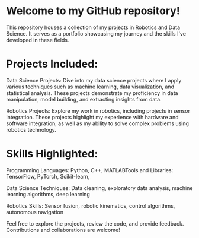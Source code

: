 # Welcome to my GitHub repository! 
This repository houses a collection of my projects in Robotics and Data Science. It serves as a portfolio showcasing my journey and the skills I've developed in these fields.

# Projects Included:

Data Science Projects: Dive into my data science projects where I apply various techniques such as machine learning, data visualization, and statistical analysis. These projects demonstrate my proficiency in data manipulation, model building, and extracting insights from data.

Robotics Projects: Explore my work in robotics, including projects in sensor integration. These projects highlight my experience with hardware and software integration, as well as my ability to solve complex problems using robotics technology.

# Skills Highlighted:

Programming Languages: Python, C++, MATLABTools and Libraries: TensorFlow, PyTorch, Scikit-learn, 

Data Science Techniques: Data cleaning, exploratory data analysis, machine learning algorithms, deep learning

Robotics Skills: Sensor fusion, robotic kinematics, control algorithms, autonomous navigation

Feel free to explore the projects, review the code, and provide feedback. Contributions and collaborations are welcome!
